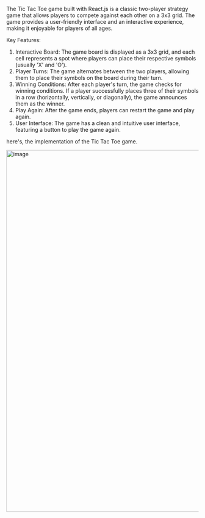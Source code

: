 The Tic Tac Toe game built with React.js is a classic two-player strategy game that allows players to compete against each other on a 3x3 grid. The game provides a user-friendly interface and an interactive experience, making it enjoyable for players of all ages.

Key Features:
1. Interactive Board: The game board is displayed as a 3x3 grid, and each cell represents a spot where players can place their respective symbols (usually 'X' and 'O').
2. Player Turns: The game alternates between the two players, allowing them to place their symbols on the board during their turn.
3. Winning Conditions: After each player's turn, the game checks for winning conditions. If a player successfully places three of their symbols in a row (horizontally, vertically, or diagonally), the game announces them as the winner.
4. Play Again: After the game ends, players can restart the game and play again.
5. User Interface: The game has a clean and intuitive user interface, featuring a button to play the game again.

here's, the implementation of the Tic Tac Toe game.

<img width="949" alt="image" src="https://github.com/diksh04/Tic-Tac-Toe/assets/84238934/d09d6c35-401d-4be9-92fd-e5692b5b6402">
